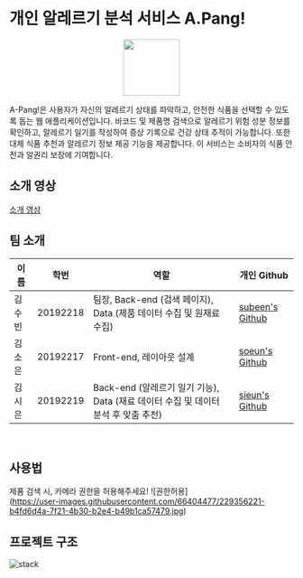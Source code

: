
# 개인 알레르기 분석 서비스 A.Pang!
<p align="center"><img src="https://user-images.githubusercontent.com/66404477/229354966-186aef8a-58ce-458b-ba41-ed0fe1b1c78e.png" width="100" height="100"/></p>


A-Pang!은 사용자가 자신의 알레르기 상태를 파악하고, 안전한 식품을 선택할 수 있도록 돕는 웹 애플리케이션입니다. 바코드 및 제품명 검색으로 알레르기 위험 성분 정보를 확인하고, 알레르기 일기를 작성하여 증상 기록으로 건강 상태 추적이 가능합니다. 또한 대체 식품 추천과 알레르기 정보 제공 기능을 제공합니다. 이 서비스는 소비자의 식품 안전과 알권리 보장에 기여합니다.

## 소개 영상

[소개 영상](https://youtu.be/C-NUh5lUpSo)

## 팀 소개

| 이름 | 학번 | 역할 | 개인 Github |
| --- | --- | --- | --- |
| 김수빈 | 20192218 | 팀장, Back-end (검색 페이지), Data (제품 데이터 수집 및 원재료 수집) | [subeen's Github](https://github.com/soosbk) |
| 김소은 | 20192217 | Front-end, 레이아웃 설계 | [soeun's Github](https://github.com/silver0108) |
| 김시은 | 20192219 | Back-end (알레르기 일기 기능), Data (재료 데이터 수집 및 데이터 분석 후 맞춤 추천) | [sieun's Github](https://github.com/se0983) |

<br/>

## 사용법

제품 검색 시, 카메라 권한을 허용해주세요!
![권한허용]
<br/>(https://user-images.githubusercontent.com/66404477/229356221-b4fd6d4a-7f21-4b30-b2e4-b49b1ca57479.jpg)

## 프로젝트 구조
![stack](https://user-images.githubusercontent.com/66404477/229356303-b11d7de8-637d-4750-8e3a-5773309321f2.png)

